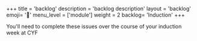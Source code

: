 +++
title = 'backlog'
description = 'backlog description'
layout = 'backlog'
emoji= '📝'
menu_level = ['module']
weight = 2
backlog= 'Induction'
+++

You'll need to complete these issues over the course of your induction week at CYF
